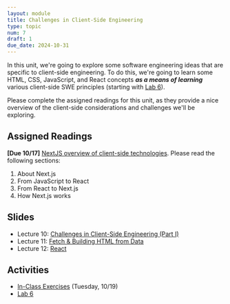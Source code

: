 ```yaml
---
layout: module
title: Challenges in Client-Side Engineering
type: topic
num: 7
draft: 1
due_date: 2024-10-31
---
```


In this unit, we're going to explore some software engineering ideas that are specific to client-side engineering. To do this, we're going to learn some HTML, CSS, JavaScript, and React concepts ***as a means of learning*** various client-side SWE principles (starting with [Lab 6](../assignments/lab06)).

Please complete the assigned readings for this unit, as they provide a nice overview of the client-side considerations and challenges we'll be exploring.

## Assigned Readings
**[Due 10/17]** <a href="https://nextjs.org/learn/foundations/about-nextjs" target="_blank">NextJS overview of client-side technologies</a>. Please read the following sections:
1. About Next.js
1. From JavaScript to React
1. From React to Next.js
1. How Next.js works

## Slides
* Lecture 10: <a href="https://docs.google.com/presentation/d/1Ax5ayU0BX4f8pyMN7K8xz7m0mmAYjSiOUrfDdGavoG4/edit?usp=sharing" target="_blank">Challenges in Client-Side Engineering (Part I)</a>
* Lecture 11: <a href="https://docs.google.com/presentation/d/1-ALSq8ZmCLhqyIA_2uLOouIa3XihtFLMf4F7ChmCOPY/edit?usp=sharing" target="_blank">Fetch & Building HTML from Data</a>
* Lecture 12: <a href="https://docs.google.com/presentation/d/1HehB3NsYtJ8oKenTI1AKN1rIjmG0hXxMbJrNfumUIgg/edit?usp=sharing" target="_blank">React</a>


## Activities
* [In-Class Exercises](../course-files/lectures/lecture11.zip) (Tuesday, 10/19)
* [Lab 6](../assignments/lab06)

